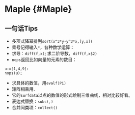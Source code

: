 


# Maple {#Maple}
## 一句话Tips
- 多项式降幂排列`sort(x^3*y-y^3*x,[y,x])`
- 乘号记得输入`*`，各种数学运算：
- 求导：`diff(f,x)`; 求二阶导数，`diff(f,x$2)`
- `nops`返回比如向量的元素的数目：
```
u:=[1,4,9]:
nops(u);
```
- 求具体的数值，用`evalf(Pi)`
- 矩阵相乘用`.`
- 它的`surfdata`以点的数值的形式绘制三维曲线，相对比较好看。
- 表达式替换：`subs(,)`
- 合并同类项：`collect()`
